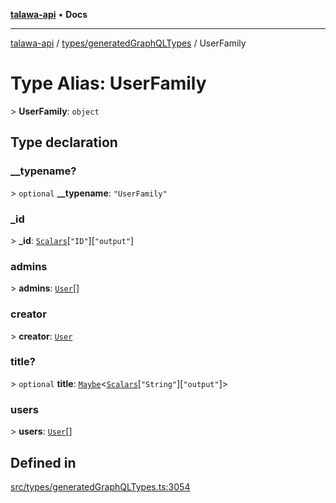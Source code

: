 [**talawa-api**](../../../README.md) • **Docs**

***

[talawa-api](../../../modules.md) / [types/generatedGraphQLTypes](../README.md) / UserFamily

# Type Alias: UserFamily

\> **UserFamily**: `object`

## Type declaration

### \_\_typename?

\> `optional` **\_\_typename**: `"UserFamily"`

### \_id

\> **\_id**: [`Scalars`](Scalars.md)\[`"ID"`\]\[`"output"`\]

### admins

\> **admins**: [`User`](User.md)[]

### creator

\> **creator**: [`User`](User.md)

### title?

\> `optional` **title**: [`Maybe`](Maybe.md)\<[`Scalars`](Scalars.md)\[`"String"`\]\[`"output"`\]\>

### users

\> **users**: [`User`](User.md)[]

## Defined in

[src/types/generatedGraphQLTypes.ts:3054](https://github.com/PalisadoesFoundation/talawa-api/blob/a6e7ac91b581c9109559657faf0f934f3eb41fe7/src/types/generatedGraphQLTypes.ts#L3054)
